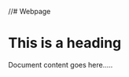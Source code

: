 //# Webpage
<!DOCTYPE html>

<html>

   <head>
      <title>This is document title</title>
   </head>

   <body>
      <h1>This is a heading</h1>
      <p>Document content goes here.....</p>
   </body>

</html>
